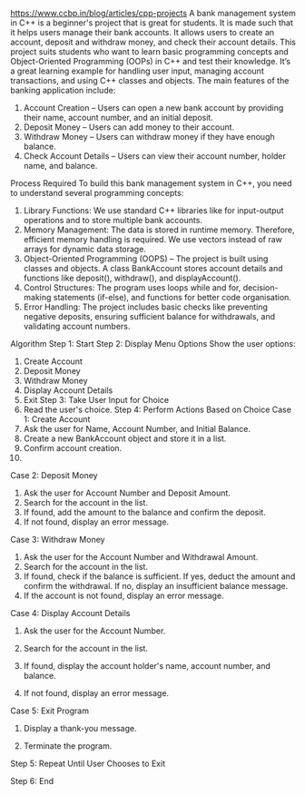 https://www.ccbp.in/blog/articles/cpp-projects
A bank management system in C++ is a beginner's project that is great for students. It is made such that it helps users manage their bank accounts. It allows users to create an account, deposit and withdraw money, and check their account details. This project suits students who want to learn basic programming concepts and Object-Oriented Programming (OOPs) in C++ and test their knowledge. It’s a great learning example for handling user input, managing account transactions, and using C++ classes and objects. 
The main features of the banking application include:

1. Account Creation – Users can open a new bank account by providing their name, account number, and an initial deposit.
2. Deposit Money – Users can add money to their account.
3. Withdraw Money – Users can withdraw money if they have enough balance.
4. Check Account Details – Users can view their account number, holder name, and balance.

Process Required 
To build this bank management system in C++, you need to understand several programming concepts:
1. Library Functions: We use standard C++ libraries like <iostream> for input-output operations and <vector> to store multiple bank accounts.
2. Memory Management: The data is stored in runtime memory. Therefore, efficient memory handling is required. We use vectors instead of raw arrays for dynamic data storage.
3. Object-Oriented Programming (OOPS) – The project is built using classes and objects. A class BankAccount stores account details and functions like deposit(), withdraw(), and displayAccount().
4. Control Structures: The program uses loops while and for, decision-making statements (if-else), and functions for better code organisation.
5. Error Handling: The project includes basic checks like preventing negative deposits, ensuring sufficient balance for withdrawals, and validating account numbers.

Algorithm 
Step 1: Start
Step 2: Display Menu Options
Show the user options:
1. Create Account
2. Deposit Money
3. Withdraw Money
4. Display Account Details
5. Exit
Step 3: Take User Input for Choice
1. Read the user's choice.
Step 4: Perform Actions Based on Choice
Case 1: Create Account
1. Ask the user for Name, Account Number, and Initial Balance.
2. Create a new BankAccount object and store it in a list.
3. Confirm account creation.
4. 
Case 2: Deposit Money
1. Ask the user for Account Number and Deposit Amount.
2. Search for the account in the list.
3. If found, add the amount to the balance and confirm the deposit.
4. If not found, display an error message.

Case 3: Withdraw Money
1. Ask the user for the Account Number and Withdrawal Amount.
2. Search for the account in the list.
3. If found, check if the balance is sufficient.
If yes, deduct the amount and confirm the withdrawal.
If no, display an insufficient balance message.
4. If the account is not found, display an error message.

Case 4: Display Account Details

1. Ask the user for the Account Number.

2. Search for the account in the list.

3. If found, display the account holder's name, account number, and balance.

4. If not found, display an error message.

Case 5: Exit Program

1. Display a thank-you message.

2. Terminate the program.

Step 5: Repeat Until User Chooses to Exit

Step 6: End
